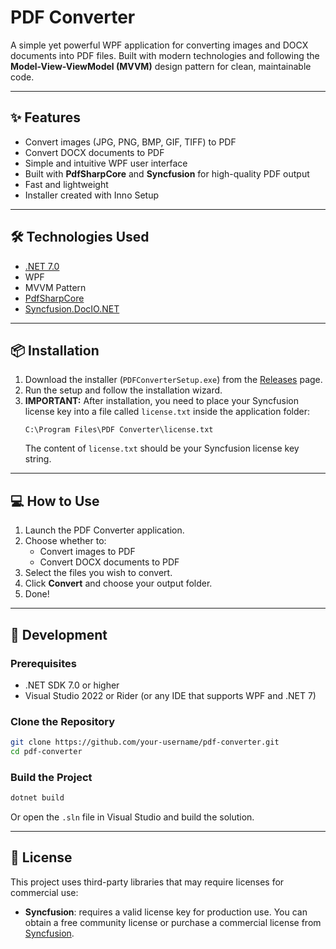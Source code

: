 # PDF Converter

A simple yet powerful WPF application for converting images and DOCX documents into PDF files. Built with modern technologies and following the **Model-View-ViewModel (MVVM)** design pattern for clean, maintainable code.

---

## ✨ Features

- Convert images (JPG, PNG, BMP, GIF, TIFF) to PDF
- Convert DOCX documents to PDF
- Simple and intuitive WPF user interface
- Built with **PdfSharpCore** and **Syncfusion** for high-quality PDF output
- Fast and lightweight
- Installer created with Inno Setup

---

## 🛠 Technologies Used

- [.NET 7.0](https://dotnet.microsoft.com/download/dotnet/7.0)
- WPF
- MVVM Pattern
- [PdfSharpCore](https://github.com/ststeiger/PdfSharpCore)
- [Syncfusion.DocIO.NET](https://www.syncfusion.com/document-processing/net/docio)

---

## 📦 Installation

1. Download the installer (`PDFConverterSetup.exe`) from the [Releases](../../releases) page.
2. Run the setup and follow the installation wizard.
3. **IMPORTANT:** After installation, you need to place your Syncfusion license key into a file called `license.txt` inside the application folder:
    ```
    C:\Program Files\PDF Converter\license.txt
    ```
    The content of `license.txt` should be your Syncfusion license key string.

---

## 💻 How to Use

1. Launch the PDF Converter application.
2. Choose whether to:
    - Convert images to PDF
    - Convert DOCX documents to PDF
3. Select the files you wish to convert.
4. Click **Convert** and choose your output folder.
5. Done!

---

## 🔧 Development

### Prerequisites

- .NET SDK 7.0 or higher
- Visual Studio 2022 or Rider (or any IDE that supports WPF and .NET 7)

### Clone the Repository

```bash
git clone https://github.com/your-username/pdf-converter.git
cd pdf-converter
```

### Build the Project

```bash
dotnet build
```

Or open the `.sln` file in Visual Studio and build the solution.

---

## 🎁 License

This project uses third-party libraries that may require licenses for commercial use:

- **Syncfusion**: requires a valid license key for production use. You can obtain a free community license or purchase a commercial license from [Syncfusion](https://www.syncfusion.com).

